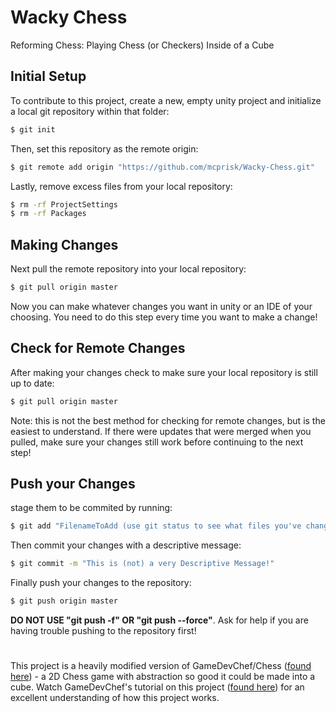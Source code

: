 # Wacky Chess
Reforming Chess: Playing Chess (or Checkers) Inside of a Cube
## Initial Setup
To contribute to this project, create a new, empty unity project and initialize a local git repository within that folder:
```bash
$ git init
```
Then, set this repository as the remote origin:
```bash
$ git remote add origin "https://github.com/mcprisk/Wacky-Chess.git"
```
Lastly, remove excess files from your local repository:
```bash
$ rm -rf ProjectSettings
$ rm -rf Packages
```
## Making Changes
Next pull the remote repository into your local repository:
```bash
$ git pull origin master
```
Now you can make whatever changes you want in unity or an IDE of your choosing. You need to do this step every time you want to make a change!  

## Check for Remote Changes
After making your changes check to make sure your local repository is still up to date:
```bash
$ git pull origin master
```
Note: this is not the best method for checking for remote changes, but is the easiest to understand.
If there were updates that were merged when you pulled, make sure your changes still work before continuing to the next step!

## Push your Changes
stage them to be commited by running:
```bash
$ git add "FilenameToAdd (use git status to see what files you've changed and only add ones you intended to change)"
```
Then commit your changes with a descriptive message:
```bash
$ git commit -m "This is (not) a very Descriptive Message!"
```
Finally push your changes to the repository:
```bash
$ git push origin master
```
**DO NOT USE "git push -f" OR "git push --force"**.
Ask for help if you are having trouble pushing to the repository first!
#
This project is a heavily modified version of GameDevChef/Chess ([found here](https://github.com/GameDevChef/Chess/tree/main)) - a 2D Chess game with abstraction so good it could be made into a cube.  Watch GameDevChef's tutorial on this project ([found here](https://youtu.be/cWgo0ak_8sE)) for an excellent understanding of how this project works.
